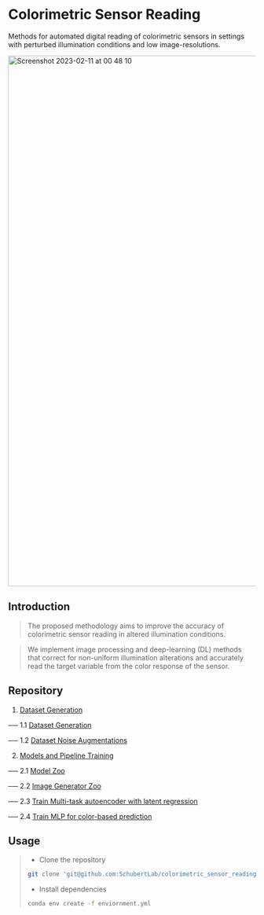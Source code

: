 # Colorimetric Sensor Reading
Methods for automated digital reading of colorimetric sensors in settings with perturbed illumination conditions and low image-resolutions.

<img width="1080" alt="Screenshot 2023-02-11 at 00 48 10" src="https://user-images.githubusercontent.com/39317465/218223105-eb67c77c-58dc-435f-8ab3-b8c391b2e11d.png">

## Introduction
> The proposed methodology aims to improve the accuracy of colorimetric sensor reading in altered illumination conditions.

> We implement image processing and deep-learning (DL) methods that correct for non-uniform illumination alterations and accurately read the target variable from the color response of the sensor.

## Repository
1. [Dataset Generation](./src/data/)

── 1.1 [Dataset Generation](./src/data/make_dataset.py)

── 1.2 [Dataset Noise Augmentations](./src/data/augment_images.py)


2. [Models and Pipeline Training](./src/models/)

── 2.1 [Model Zoo](./src/models/models.py "models.py")

── 2.2 [Image Generator Zoo](./src/models/generators.py "generators.py")

── 2.3 [Train Multi-task autoencoder with latent regression](./src/models/train_model_wandb_optuna_latent.py)

── 2.4 [Train MLP for color-based prediction](./src/models/train_model_wandb_optuna_reg.py)


## Usage
> - Clone the repository
> ```bash
> git clone 'git@github.com:SchubertLab/colorimetric_sensor_reading.git'
> ```
> - Install dependencies
> ```bash
> conda env create -f enviornment.yml
> ```


